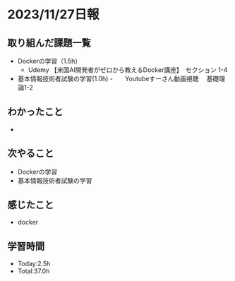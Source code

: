 # 2023/11/27日報

## 取り組んだ課題一覧
- Dockerの学習（1.5h）
  - Udemy 【米国AI開発者がゼロから教えるDocker講座】　セクション 1-4
- 基本情報技術者試験の学習(1.0h)
  -　　Youtubeすーさん動画視聴　 基礎理論1-2
## わかったこと
- 
## 次やること
- Dockerの学習
- 基本情報技術者試験の学習
## 感じたこと
- docker
## 学習時間
- Today:2.5h
- Total:37.0h
